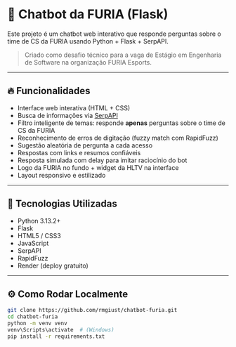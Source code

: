 # 🐆 Chatbot da FURIA (Flask)

Este projeto é um chatbot web interativo que responde perguntas sobre o time de CS da FURIA usando Python + Flask + SerpAPI.

> Criado como desafio técnico para a vaga de Estágio em Engenharia de Software na organização FURIA Esports.

---

## 🔥 Funcionalidades

- Interface web interativa (HTML + CSS)
- Busca de informações via [SerpAPI](https://serpapi.com/)
- Filtro inteligente de temas: responde **apenas** perguntas sobre o time de CS da FURIA
- Reconhecimento de erros de digitação (fuzzy match com RapidFuzz)
- Sugestão aleatória de pergunta a cada acesso
- Respostas com links e resumos confiáveis
- Resposta simulada com delay para imitar raciocínio do bot
- Logo da FURIA no fundo + widget da HLTV na interface
- Layout responsivo e estilizado

---

## 🧠 Tecnologias Utilizadas

- Python 3.13.2+
- Flask
- HTML5 / CSS3
- JavaScript
- SerpAPI
- RapidFuzz
- Render (deploy gratuito)

---

## ⚙️ Como Rodar Localmente

```bash
git clone https://github.com/rmgiust/chatbot-furia.git
cd chatbot-furia
python -m venv venv
venv\Scripts\activate  # (Windows)
pip install -r requirements.txt